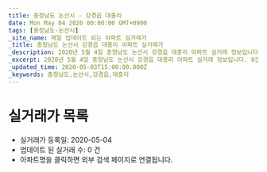 ```yaml
---
title: 충청남도 논산시 - 강경읍 대흥리
date: Mon May 04 2020 00:00:00 GMT+0900
tags: [충청남도-논산시]
_site_name: 매일 업데이트 되는 아파트 실거래가
_title: 충청남도 논산시 강경읍 대흥리 아파트 실거래가
_description: 2020년 5월 4일 충청남도 논산시 강경읍 대흥리 아파트 실거래 정보입니다. 0건 아파트 정보가 있습니다.
_excerpt: 2020년 5월 4일 충청남도 논산시 강경읍 대흥리 아파트 실거래 정보입니다. 0건 아파트 정보가 있습니다.
_updated_time: 2020-05-03T15:00:00.000Z
_keywords: 충청남도,논산시,강경읍,대흥리
---
```






# 실거래가 목록
- 실거래가 등록일: 2020-05-04
- 업데이트 된 실거래 수: 0 건
- 아파트명을 클릭하면 외부 검색 페이지로 연결됩니다.




